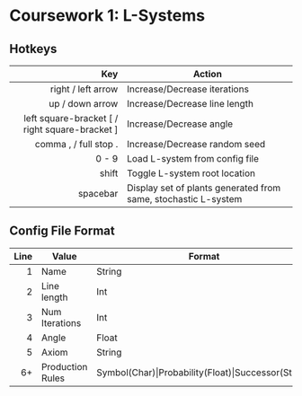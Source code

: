 # Coursework 1: L-Systems

## Hotkeys

| Key                   | Action                         |
|----------------------:|--------------------------------|
| right / left arrow    | Increase/Decrease iterations   |
| up / down arrow       | Increase/Decrease line length  |
| left square-bracket [ / right square-bracket ] | Increase/Decrease angle        |
| comma , / full stop . | Increase/Decrease random seed  |
| 0 - 9                 | Load L-system from config file |
| shift                 | Toggle L-system root location  |
| spacebar              | Display set of plants generated from same, stochastic L-system |

## Config File Format

| Line | Value            | Format              |
|-----:|------------------|---------------------|
| 1    | Name             | String              |
| 2    | Line length      | Int                 |
| 3    | Num Iterations   | Int                 |
| 4    | Angle            | Float               |
| 5    | Axiom            | String              |
| 6+   | Production Rules | Symbol(Char)\|Probability(Float)\|Successor(String) |
